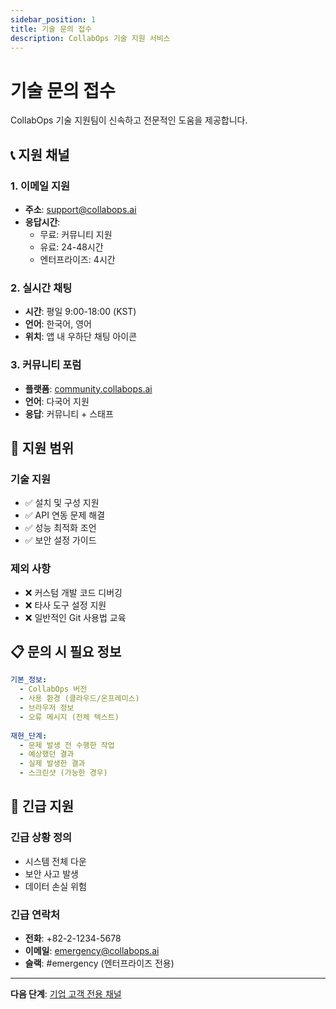 ```yaml
---
sidebar_position: 1
title: 기술 문의 접수
description: CollabOps 기술 지원 서비스
---
```


# 기술 문의 접수

CollabOps 기술 지원팀이 신속하고 전문적인 도움을 제공합니다.

## 📞 지원 채널

### 1. 이메일 지원
- **주소**: support@collabops.ai
- **응답시간**: 
  - 무료: 커뮤니티 지원
  - 유료: 24-48시간
  - 엔터프라이즈: 4시간

### 2. 실시간 채팅
- **시간**: 평일 9:00-18:00 (KST)
- **언어**: 한국어, 영어
- **위치**: 앱 내 우하단 채팅 아이콘

### 3. 커뮤니티 포럼
- **플랫폼**: [community.collabops.ai](https://community.collabops.ai)
- **언어**: 다국어 지원
- **응답**: 커뮤니티 + 스태프

## 🎯 지원 범위

### 기술 지원
- ✅ 설치 및 구성 지원
- ✅ API 연동 문제 해결
- ✅ 성능 최적화 조언
- ✅ 보안 설정 가이드

### 제외 사항
- ❌ 커스텀 개발 코드 디버깅
- ❌ 타사 도구 설정 지원
- ❌ 일반적인 Git 사용법 교육

## 📋 문의 시 필요 정보

```yaml
기본_정보:
  - CollabOps 버전
  - 사용 환경 (클라우드/온프레미스)
  - 브라우저 정보
  - 오류 메시지 (전체 텍스트)
  
재현_단계:
  - 문제 발생 전 수행한 작업
  - 예상했던 결과
  - 실제 발생한 결과
  - 스크린샷 (가능한 경우)
```

## 🚨 긴급 지원

### 긴급 상황 정의
- 시스템 전체 다운
- 보안 사고 발생
- 데이터 손실 위험

### 긴급 연락처
- **전화**: +82-2-1234-5678
- **이메일**: emergency@collabops.ai
- **슬랙**: #emergency (엔터프라이즈 전용)

---

**다음 단계**: [기업 고객 전용 채널](/support/enterprise-channel) 
